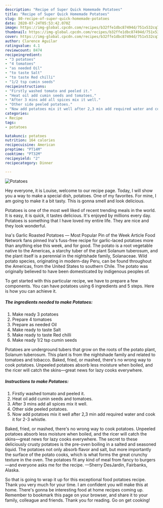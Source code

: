 ```yaml
---
description: "Recipe of Super Quick Homemade Potatoes"
title: "Recipe of Super Quick Homemade Potatoes"
slug: 80-recipe-of-super-quick-homemade-potatoes
date: 2020-07-24T05:53:42.070Z
image: https://img-global.cpcdn.com/recipes/b32ffe1dbc87494d/751x532cq70/potatoes-recipe-main-photo.jpg
thumbnail: https://img-global.cpcdn.com/recipes/b32ffe1dbc87494d/751x532cq70/potatoes-recipe-main-photo.jpg
cover: https://img-global.cpcdn.com/recipes/b32ffe1dbc87494d/751x532cq70/potatoes-recipe-main-photo.jpg
author: Clarence Aguilar
ratingvalue: 4.1
reviewcount: 8474
recipeingredient:
- "3 potatoes"
- "4 tomatoes"
- "as needed Oil"
- "to taste Salt"
- "to taste Red chilli"
- "1/2 tsp cumin seeds"
recipeinstructions:
- "Firstly washed tomato and peeled it."
- "Heat oil add cumin seeds and tomatoes."
- "After 3 mins add all spices mix it well."
- "Other side peeled potatoes."
- "Now add potatoes mix it well after 2,3 min add required water and cook it for 2-3 whistle."
categories:
- Recipe
tags:
- potatoes

katakunci: potatoes 
nutrition: 164 calories
recipecuisine: American
preptime: "PT14M"
cooktime: "PT32M"
recipeyield: "2"
recipecategory: Dinner

---
```



![Potatoes](https://img-global.cpcdn.com/recipes/b32ffe1dbc87494d/751x532cq70/potatoes-recipe-main-photo.jpg)

Hey everyone, it is Louise, welcome to our recipe page. Today, I will show you a way to make a special dish, potatoes. One of my favorites. For mine, I am going to make it a bit tasty. This is gonna smell and look delicious.

Potatoes is one of the most well liked of recent trending meals in the world. It is easy, it is quick, it tastes delicious. It's enjoyed by millions every day. Potatoes is something that I have loved my entire life. They are nice and they look wonderful.

Ina&#39;s Garlic Roasted Potatoes — Most Popular Pin of the Week Article Food Network fans pinned Ina&#39;s fuss-free recipe for garlic-laced potatoes more than anything else this week, and for good. The potato is a root vegetable native to the Americas, a starchy tuber of the plant Solanum tuberosum, and the plant itself is a perennial in the nightshade family, Solanaceae. Wild potato species, originating in modern-day Peru, can be found throughout the Americas, from the United States to southern Chile. The potato was originally believed to have been domesticated by indigenous peoples of.


To get started with this particular recipe, we have to prepare a few components. You can have potatoes using 6 ingredients and 5 steps. Here is how you can achieve it.

<!--inarticleads1-->

##### The ingredients needed to make Potatoes:

1. Make ready 3 potatoes
1. Prepare 4 tomatoes
1. Prepare as needed Oil
1. Make ready to taste Salt
1. Make ready to taste Red chilli
1. Make ready 1/2 tsp cumin seeds


Potatoes are underground tubers that grow on the roots of the potato plant, Solanum tuberosum. This plant is from the nightshade family and related to tomatoes and tobacco. Baked, fried, or mashed, there&#39;s no wrong way to cook potatoes. Unpeeled potatoes absorb less moisture when boiled, and the ricer will catch the skins—great news for lazy cooks everywhere. 

<!--inarticleads2-->

##### Instructions to make Potatoes:

1. Firstly washed tomato and peeled it.
1. Heat oil add cumin seeds and tomatoes.
1. After 3 mins add all spices mix it well.
1. Other side peeled potatoes.
1. Now add potatoes mix it well after 2,3 min add required water and cook it for 2-3 whistle.


Baked, fried, or mashed, there&#39;s no wrong way to cook potatoes. Unpeeled potatoes absorb less moisture when boiled, and the ricer will catch the skins—great news for lazy cooks everywhere. The secret to these deliciously crusty potatoes is the pre-oven boiling in a salted and seasoned liquid. The potatoes not only absorb flavor and salt, but more importantly the surface of the potato cooks, which is what forms the great crunchy texture in the oven. The potatoes fit any kind of meal from fancy to burgers—and everyone asks me for the recipe. —Sherry DesJardin, Fairbanks, Alaska. 

So that is going to wrap it up for this exceptional food potatoes recipe. Thank you very much for your time. I am confident you will make this at home. There's gonna be interesting food at home recipes coming up. Remember to bookmark this page on your browser, and share it to your family, colleague and friends. Thank you for reading. Go on get cooking!
